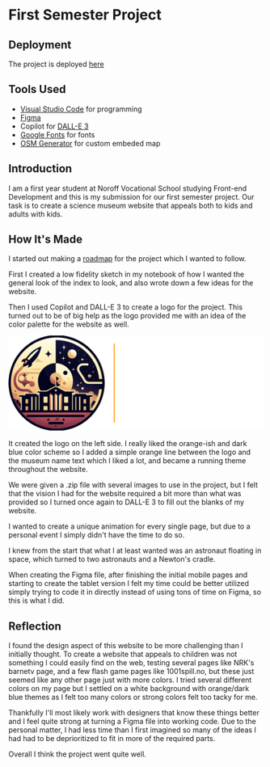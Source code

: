 # First Semester Project
## Deployment
The project is deployed [here](https://007-first-semester-task.vercel.app/)

## Tools Used
* [Visual Studio Code](https://code.visualstudio.com/) for programming
* [Figma](https://www.figma.com/)
* Copilot for [DALL-E 3](https://openai.com/dall-e-3)
* [Google Fonts](https://fonts.google.com/) for fonts
* [OSM Generator](https://www.osm-generator.com/) for custom embeded map

## Introduction
I am a first year student at Noroff Vocational School studying Front-end Development and this is my submission for our first semester project. Our task is to create a science museum website that appeals both to kids and adults with kids. 

## How It's Made
I started out making a [roadmap]() for the project which I wanted to follow. 

First I created a low fidelity sketch in my notebook of how I wanted the general look of the index to look, and also wrote down a few ideas for the website.

Then I used Copilot and DALL-E 3 to create a logo for the project. This turned out to be of big help as the logo provided me with an idea of the color palette for the website as well.

<img src="assets/img/logo-big.svg" alt="Logo">

It created the logo on the left side. I really liked the orange-ish and dark blue color scheme so I added a simple orange line between the logo and the museum name text which I liked a lot, and became a running theme throughout the website. 

We were given a .zip file with several images to use in the project, but I felt that the vision I had for the website required a bit more than what was provided so I turned once again to DALL-E 3 to fill out the blanks of my website.

I wanted to create a unique animation for every single page, but due to a personal event I simply didn't have the time to do so.

I knew from the start that what I at least wanted was an astronaut floating in space, which turned to two astronauts and a Newton's cradle.

When creating the Figma file, after finishing the initial mobile pages and starting to create the tablet version I felt my time could be better utilized simply trying to code it in directly instead of using tons of time on Figma, so this is what I did.

## Reflection

I found the design aspect of this website to be more challenging than I initially thought. To create a website that appeals to children was not something I could easily find on the web, testing several pages like NRK's barnetv page, and a few flash game pages like 1001spill.no, but these just seemed like any other page just with more colors. I tried several different colors on my page but I settled on a white background with orange/dark blue themes as I felt too many colors or strong colors felt too tacky for me.

Thankfully I'll most likely work with designers that know these things better and I feel quite strong at turning a Figma file into working code. Due to the personal matter, I had less time than I first imagined so many of the ideas I had had to be deprioritized to fit in more of the required parts. 

Overall I think the project went quite well.
